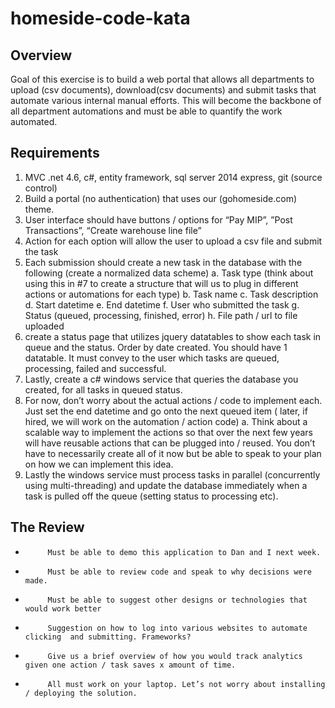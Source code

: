 # homeside-code-kata


## Overview

Goal of this exercise is to build a web portal that allows all departments to upload (csv documents), download(csv documents) and submit tasks that automate various internal manual efforts. This will become the backbone of all department automations and must be able to quantify the work automated.
 
## Requirements

1. MVC .net 4.6, c#, entity framework, sql server 2014 express, git (source control)
2. Build a portal (no authentication) that uses our (gohomeside.com) theme.
3. User interface should have buttons / options for “Pay MIP”, ”Post Transactions”, “Create warehouse line file”
4. Action for each option will allow the user to upload a csv file and submit the task
5. Each submission should create a new task in the database with the following (create a normalized data scheme)
	a. Task type (think about using this in #7 to create a structure that will us to plug in different actions or automations for each type)
	b. Task name
	c. Task description
	d. Start datetime
	e. End datetime
	f. User who submitted the task
	g. Status (queued, processing, finished, error)
	h. File path / url to file uploaded
6. create a status page that utilizes jquery datatables to show each task in queue and the status. Order by date created. You should have 1 datatable. It must convey to the user which tasks are queued, processing, failed and successful.
7. Lastly, create a c# windows service that queries the database you created, for all tasks in queued status.
8. For now, don’t worry about the actual actions / code to implement each. Just set the end datetime and go onto the next queued item ( later, if hired, we will work on the automation / action code)
	a. Think about a scalable way to implement the actions so that over the next few years will have reusable actions that can be plugged into / reused. You don’t have to necessarily create all of it now but be able to speak to your plan on how we can implement this idea.
9. Lastly the windows service must process tasks in parallel (concurrently using multi-threading) and update the database immediately when a task is pulled off the queue (setting status to processing etc).

 
## The Review
-          Must be able to demo this application to Dan and I next week.
-          Must be able to review code and speak to why decisions were made.
-          Must be able to suggest other designs or technologies that would work better
-          Suggestion on how to log into various websites to automate clicking  and submitting. Frameworks?
-          Give us a brief overview of how you would track analytics given one action / task saves x amount of time.
-          All must work on your laptop. Let’s not worry about installing / deploying the solution.